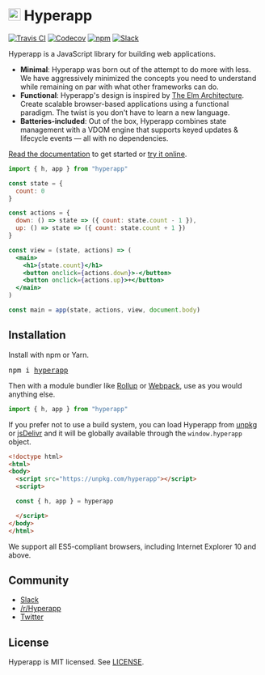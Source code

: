 # <img height=24 src=https://cdn.rawgit.com/JorgeBucaran/f26da3a18aca72810559d0b94819c22b/raw/882f20c970ff7d61aa04d44b92fc3530fa758bc0/Hyperapp.svg> Hyperapp

[![Travis CI](https://img.shields.io/travis/hyperapp/hyperapp/master.svg)](https://travis-ci.org/hyperapp/hyperapp) [![Codecov](https://img.shields.io/codecov/c/github/hyperapp/hyperapp/master.svg)](https://codecov.io/gh/hyperapp/hyperapp) [![npm](https://img.shields.io/npm/v/hyperapp.svg)](https://www.npmjs.org/package/hyperapp) [![Slack](https://hyperappjs.herokuapp.com/badge.svg)](https://hyperappjs.herokuapp.com "Join us")

Hyperapp is a JavaScript library for building web applications.

* **Minimal**: Hyperapp was born out of the attempt to do more with less. We have aggressively minimized the concepts you need to understand while remaining on par with what other frameworks can do.
* **Functional**: Hyperapp's design is inspired by [The Elm Architecture](https://guide.elm-lang.org/architecture). Create scalable browser-based applications using a functional paradigm. The twist is you don't have to learn a new language.
* **Batteries-included**: Out of the box, Hyperapp combines state management with a VDOM engine that supports keyed updates & lifecycle events — all with no dependencies.

[Read the documentation](/docs/README.md#documentation) to get started or [try it online](https://codepen.io/hyperapp/pen/zNxZLP?editors=0010).

```jsx
import { h, app } from "hyperapp"

const state = {
  count: 0
}

const actions = {
  down: () => state => ({ count: state.count - 1 }),
  up: () => state => ({ count: state.count + 1 })
}

const view = (state, actions) => (
  <main>
    <h1>{state.count}</h1>
    <button onclick={actions.down}>-</button>
    <button onclick={actions.up}>+</button>
  </main>
)

const main = app(state, actions, view, document.body)
```

## Installation

Install with npm or Yarn.

<pre>
npm i <a href="https://www.npmjs.com/package/hyperapp">hyperapp</a>
</pre>

Then with a module bundler like [Rollup](https://github.com/rollup/rollup) or [Webpack](https://github.com/webpack/webpack), use as you would anything else.

```jsx
import { h, app } from "hyperapp"
```

If you prefer not to use a build system, you can load Hyperapp from [unpkg](https://unpkg.com/hyperapp) or [jsDelivr](https://cdn.jsdelivr.net/npm/hyperapp@latest/dist/hyperapp.js) and it will be globally available through the `window.hyperapp` object.

```html
<!doctype html>
<html>
<body>
  <script src="https://unpkg.com/hyperapp"></script>
  <script>

  const { h, app } = hyperapp

  </script>
</body>
</html>
```

We support all ES5-compliant browsers, including Internet Explorer 10 and above.

## Community

* [Slack](https://hyperappjs.herokuapp.com)
* [/r/Hyperapp](https://www.reddit.com/r/hyperapp)
* [Twitter](https://twitter.com/hyperappjs)

## License

Hyperapp is MIT licensed. See [LICENSE](LICENSE.md).
